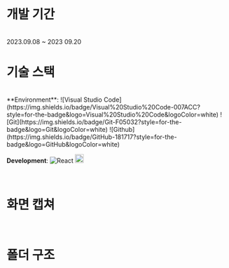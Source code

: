 # **개발 기간**
<br/>
2023.09.08 ~ 2023 09.20

<br/>

# **기술 스택**
<br/>
**Environment**: 
![Visual Studio Code](https://img.shields.io/badge/Visual%20Studio%20Code-007ACC?style=for-the-badge&logo=Visual%20Studio%20Code&logoColor=white)
![Git](https://img.shields.io/badge/Git-F05032?style=for-the-badge&logo=Git&logoColor=white)
![Github](https://img.shields.io/badge/GitHub-181717?style=for-the-badge&logo=GitHub&logoColor=white)

<br/>

**Development**: 
![React](https://img.shields.io/badge/React-20232A?style=for-the-badge&logo=react&logoColor=61DAFB)
<img src="https://img.shields.io/badge/styled_components-DB7093?style=flat-square&logo=styled-components&logoColor=white" height="20px"/>

<br/>

# **화면 캡쳐**

<br/>

# **폴더 구조**
